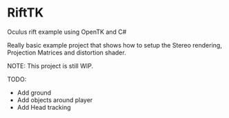 RiftTK
======

Oculus rift example using OpenTK and C#

Really basic example project that shows how to setup the Stereo rendering, Projection Matrices and distortion shader.

NOTE: This project is still WIP.

TODO: 
- Add ground
- Add objects around player
- Add Head tracking
